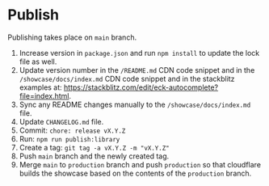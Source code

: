 # Publish

Publishing takes place on `main` branch.

1. Increase version in `package.json` and run `npm install` to update the lock file as well.
2. Update version number in the `/README.md` CDN code snippet and in the `/showcase/docs/index.md` CDN code snippet and in the stackblitz examples at: https://stackblitz.com/edit/eck-autocomplete?file=index.html.
3. Sync any README changes manually to the `/showcase/docs/index.md` file.
4. Update `CHANGELOG.md` file.
5. Commit: `chore: release vX.Y.Z`
6. Run: `npm run publish:library`
7. Create a tag: `git tag -a vX.Y.Z -m "vX.Y.Z"`
8. Push `main` branch and the newly created tag.
9. Merge `main` to `production` branch and push `production` so that cloudflare builds the showcase based on the contents of the `production` branch.
